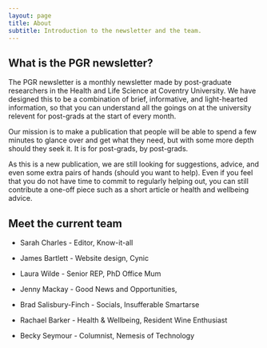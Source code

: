 ```yaml
---
layout: page
title: About
subtitle: Introduction to the newsletter and the team. 
---
```


## What is the PGR newsletter? 

The PGR newsletter is a monthly newsletter made by post-graduate researchers in the Health and Life Science at Coventry University. We have designed this to be a combination of brief, informative, and light-hearted information, so that you can understand all the goings on at the university relevent for post-grads at the start of every month. 

Our mission is to make a publication that people will be able to spend a few minutes to glance over and get what they need, but with some more depth should they seek it. It is for post-grads, by post-grads. 

As this is a new publication, we are still looking for suggestions, advice, and even some extra pairs of hands (should you want to help). Even if you feel that you do not have time to commit to regularly helping out, you can still contribute a one-off piece such as a short article or health and wellbeing advice. 

## Meet the current team

- Sarah Charles - Editor, Know-it-all

- James Bartlett - Website design, Cynic

- Laura Wilde - Senior REP, PhD Office Mum 

- Jenny Mackay - Good News and Opportunities, 

- Brad Salisbury-Finch - Socials, Insufferable Smartarse 

- Rachael Barker - Health & Wellbeing, Resident Wine Enthusiast 

- Becky Seymour - Columnist, Nemesis of Technology

